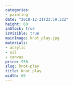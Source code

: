 ```yaml
---
categories:
- painting
date: "2018-12-31T23:59:32Z"
height: 60
inStock: true
isVisible: true
mainImage: knot_play.jpg
materials:
- acrylic
- oil
- canvas
price: 950
slug: knot-play
title: Knot play
width: 60
---
```


